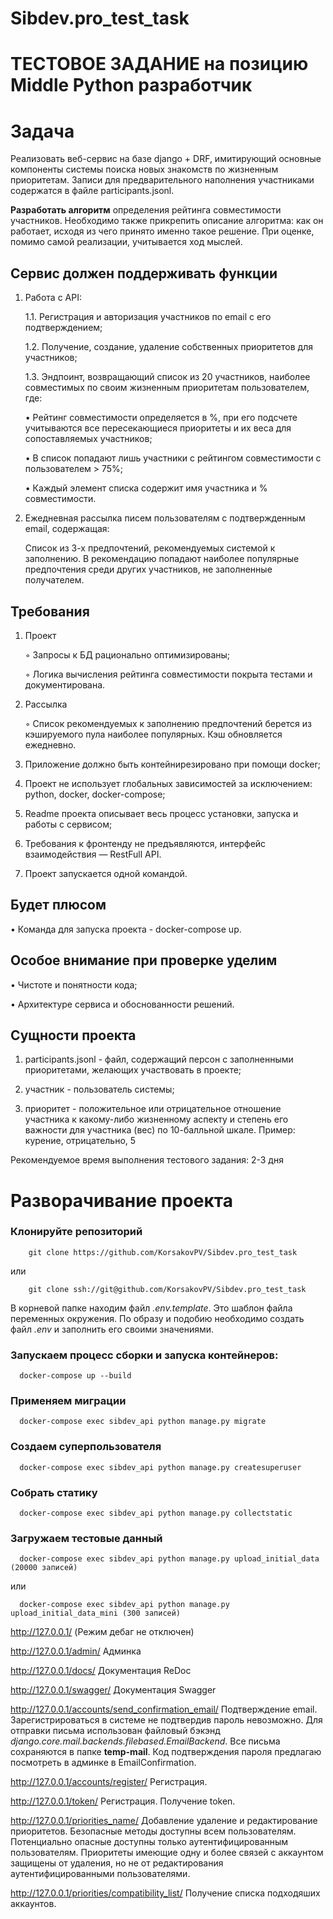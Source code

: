 # Sibdev.pro_test_task

# ТЕСТОВОЕ ЗАДАНИЕ на позицию Middle Python разработчик

# Задача
Реализовать веб-сервис на базе django + DRF, имитирующий основные компоненты системы поиска новых знакомств по жизненным приоритетам. Записи для предварительного наполнения участниками содержатся в файле participants.jsonl.

**Разработать алгоритм** определения рейтинга совместимости участников. Необходимо также прикрепить описание алгоритма: как он работает, исходя из чего принято именно такое решение. При оценке, помимо самой реализации, учитывается ход мыслей.

## Сервис должен поддерживать функции

1. Работа с API:

    1.1. Регистрация и авторизация участников по email с его подтверждением;

    1.2. Получение, создание, удаление собственных приоритетов для участников;

    1.3. Эндпоинт, возвращающий список из 20 участников, наиболее совместимых по своим жизненным приоритетам пользователем, где:

    • Рейтинг совместимости определяется в %, при его подсчете учитываются все пересекающиеся приоритеты и их веса для сопоставляемых участников;

    • В список попадают лишь участники с рейтингом совместимости с пользователем > 75%;
    
    • Каждый элемент списка содержит имя участника и % совместимости.

2. Ежедневная рассылка писем пользователям с подтвержденным email, содержащая:

    Список из 3-х предпочтений, рекомендуемых системой к заполнению. В рекомендацию попадают наиболее популярные предпочтения среди других участников, не заполненные получателем.

## Требования

1. Проект

    ◦ Запросы к БД рационально оптимизированы;

    ◦ Логика вычисления рейтинга совместимости покрыта тестами и документирована.

2. Рассылка

    ◦ Список рекомендуемых к заполнению предпочтений берется из кэшируемого пула наиболее популярных. Кэш обновляется ежедневно. 

3. Приложение должно быть контейнирезировано при помощи docker;

4. Проект не использует глобальных зависимостей за исключением: python, docker, docker-compose;

5. Readme проекта описывает весь процесс установки, запуска и работы с сервисом;

6. Требования к фронтенду не предъявляются, интерфейс взаимодействия — RestFull API.

7. Проект запускается одной командой.

## Будет плюсом

• Команда для запуска проекта - docker-compose up.

## Особое внимание при проверке уделим

• Чистоте и понятности кода;

• Архитектуре сервиса и обоснованности решений.


## Сущности проекта

1. participants.jsonl - файл, содержащий персон с заполненными приоритетами, желающих участвовать в проекте;

2. участник - пользователь системы;

3. приоритет - положительное или отрицательное отношение участника к какому-либо жизненному аспекту и степень его важности для участника (вес) по 10-балльной шкале. Пример: курение, отрицательно, 5

Рекомендуемое время выполнения тестового задания: 2-3 дня

# Разворачивание проекта
### Клонируйте репозиторий
        git clone https://github.com/KorsakovPV/Sibdev.pro_test_task

   или 

        git clone ssh://git@github.com/KorsakovPV/Sibdev.pro_test_task

   В корневой папке находим файл *.env.template*. Это шаблон файла переменных окружения. По образу и подобию необходимо создать файл *.env* и заполнить его своими значениями.

### Запускаем процесс сборки и запуска контейнеров:
      docker-compose up --build

### Применяем миграции
      docker-compose exec sibdev_api python manage.py migrate

### Создаем суперпользователя
      docker-compose exec sibdev_api python manage.py createsuperuser

### Собрать статику
      docker-compose exec sibdev_api python manage.py collectstatic

### Загружаем тестовые данный
      docker-compose exec sibdev_api python manage.py upload_initial_data (20000 записей)

   или

      docker-compose exec sibdev_api python manage.py upload_initial_data_mini (300 записей)

http://127.0.0.1/ (Режим дебаг не отключен)

http://127.0.0.1/admin/ Админка

http://127.0.0.1/docs/ Документация ReDoc

http://127.0.0.1/swagger/ Документация Swagger

http://127.0.0.1/accounts/send_confirmation_email/ Подтверждение email. Зарегистрироваться в системе не подтвердив пароль невозможно. Для отправки письма использован файловый бэкэнд *django.core.mail.backends.filebased.EmailBackend*. Все письма сохраняются в папке **temp-mail**. Код подтверждения пароля предлагаю посмотреть в админке в EmailConfirmation.

http://127.0.0.1/accounts/register/ Регистрация.

http://127.0.0.1/token/ Регистрация. Получение token. 

http://127.0.0.1/priorities_name/ Добавление удаление и редактирование приоритетов. Безопасные методы доступны всем пользователям. Потенциально опасные доступны только аутентифицированным пользователям. Приоритеты имеющие одну и более связей с аккаунтом защищены от удаления, но не от редактирования аутентифицированными пользователями.

http://127.0.0.1/priorities/compatibility_list/ Получение списка подходяших аккаунтов.

